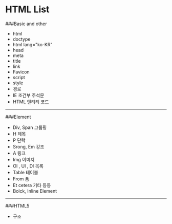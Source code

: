 # HTML List

###Basic and other
- html
- doctype
- html lang="ko-KR"
- head
- meta
- title
- link
- Favicon
- script
- style
- 경로
- IE 조건부 주석문
- HTML 엔티티 코드

---

###Element
- Div, Span 그룹핑
- H 제목
- P 단락
- Srong, Em 강조
- A 링크
- Img 이미지
- Ol , Ul , Dl 목록
- Table 테이블
- From 폼
- Et cetera 기타 등등
- Bolck, Inline Element

---

###HTML5
- 구조